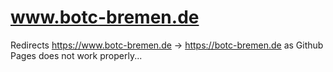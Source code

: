 # www.botc-bremen.de
Redirects https://www.botc-bremen.de -> https://botc-bremen.de as Github Pages does not work properly...
